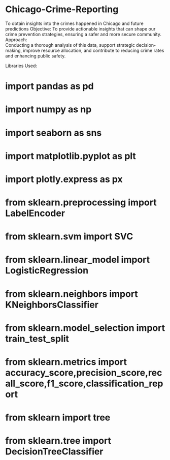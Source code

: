 # Chicago-Crime-Reporting
To obtain insights into the crimes happened in Chicago and future predictions
Objective:
  To provide actionable insights that can shape our crime prevention strategies, ensuring a safer and more secure community. 
Approach:  
  Conducting a thorough analysis of this data, support strategic decision-making, improve resource allocation, and contribute to reducing crime rates and enhancing public safety.

Libraries Used:
  # import pandas as pd
  # import numpy as np
  # import seaborn as sns
  # import matplotlib.pyplot as plt
  # import plotly.express as px  
  # from sklearn.preprocessing import LabelEncoder 
  # from sklearn.svm import SVC
  # from sklearn.linear_model import LogisticRegression
  # from sklearn.neighbors import KNeighborsClassifier
  # from sklearn.model_selection import train_test_split
  # from sklearn.metrics import accuracy_score,precision_score,recall_score,f1_score,classification_report
  # from sklearn import tree
  # from sklearn.tree import DecisionTreeClassifier
